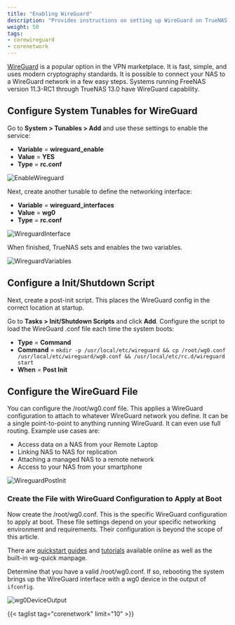```yaml
---
title: "Enabling WireGuard"
description: "Provides instructions on setting up WireGuard on TrueNAS CORE."
weight: 50
tags:
- corewireguard
- corenetwork
---
```


[WireGuard](https://www.wireguard.com/) is a popular option in the VPN marketplace. It is fast, simple, and uses modern cryptography standards. It is possible to connect your NAS to a WireGuard network in a few easy steps. Systems running FreeNAS version 11.3-RC1 through TrueNAS 13.0 have WireGuard capability.

## Configure System Tunables for WireGuard

Go to **System > Tunables > Add** and use these settings to enable the service:

* **Variable** = **wireguard_enable**
* **Value** = **YES**
* **Type** = **rc.conf**

![EnableWireguard](/images/CORE/12.0/wireguard_enable.png "Enable Wireguard")

Next, create another tunable to define the networking interface:

* **Variable** = **wireguard_interfaces**
* **Value** = **wg0**
* **Type** = **rc.conf**

![WireguardInterface](/images/CORE/12.0/wireguard_interfaces.png "Wireguard Interfaces")

When finished, TrueNAS sets and enables the two variables.

![WireguardVariables](/images/CORE/12.0/wireguard_variables.png "Wireguard Variables")

## Configure a Init/Shutdown Script

Next, create a post-init script. This places the WireGuard config in the correct location at startup.

Go to **Tasks > Init/Shutdown Scripts** and click **Add**.
Configure the script to load the WireGuard <file>.conf</file> file each time the system boots:

* **Type** = **Command** 
* **Command** = `mkdir -p /usr/local/etc/wireguard && cp /root/wg0.conf /usr/local/etc/wireguard/wg0.conf && /usr/local/etc/rc.d/wireguard start`
* **When** = **Post Init**

## Configure the WireGuard File

You can configure the <file>/root/wg0.conf</file> file. This applies a WireGuard configuration to attach to whatever WireGuard network you define.
It can be a single point-to-point to anything running WireGuard. It can even use full routing.
Example use cases are:

* Access data on a NAS from your Remote Laptop
* Linking NAS to NAS for replication
* Attaching a managed NAS to a remote network
* Access to your NAS from your smartphone

![WireguardPostInit](/images/CORE/12.0/WireguardInitScript.png "Wireguard Post Init Script")

### Create the File with WireGuard Configuration to Apply at Boot

Now create the <file>/root/wg0.conf</file>. This is the specific WireGuard configuration to apply at boot.
These file settings depend on your specific networking environment and requirements. Their configuration is beyond the scope of this article.

There are [quickstart guides](https://www.wireguard.com/quickstart/) and [tutorials](https://www.linode.com/docs/networking/vpn/set-up-wireguard-vpn-on-ubuntu/) available online as well as the built-in wg-quick manpage.

Determine that you have a valid <file>/root/wg0.conf</file>. If so, rebooting the system brings up the WireGuard interface with a wg0 device in the output of `ifconfig`.

![wg0DeviceOutput](/images/CORE/12.0/wg0DeviceOutput.png "wg0 device output")

{{< taglist tag="corenetwork" limit="10" >}}
